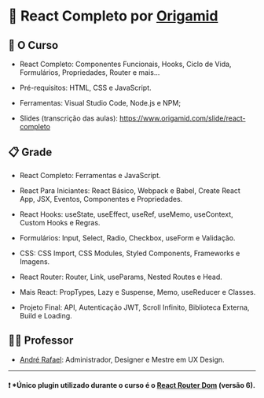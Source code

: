 # :wolf: React Completo por [Origamid](https://www.origamid.com/)

## :pencil: O Curso
* React Completo: Componentes Funcionais, Hooks, Ciclo de Vida, Formulários, Propriedades, Router e mais...

* Pré-requisitos: HTML, CSS e JavaScript.

* Ferramentas: Visual Studio Code, Node.js e NPM;

* Slides (transcrição das aulas): https://www.origamid.com/slide/react-completo


## :clipboard: Grade
* React Completo: Ferramentas e JavaScript.

* React Para Iniciantes: React Básico, Webpack e Babel, Create React App, JSX, Eventos, Componentes e Propriedades.

* React Hooks: useState, useEffect, useRef, useMemo, useContext, Custom Hooks e Regras.

* Formulários: Input, Select, Radio, Checkbox, useForm e Validação.

* CSS: CSS Import, CSS Modules, Styled Components, Frameworks e Imagens.

* React Router: Router, Link, useParams, Nested Routes e Head.

* Mais React: PropTypes, Lazy e Suspense, Memo, useReducer e Classes.

* Projeto Final: API, Autenticação JWT, Scroll Infinito, Biblioteca Externa, Build e Loading.

## :man_teacher: Professor
* [André Rafael](https://andrerafael.com/): Administrador, Designer e Mestre em UX Design.

<hr>

#### :exclamation: *Único plugin utilizado durante o curso é o [React Router Dom](https://reactrouter.com/en/main) (versão 6).
